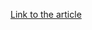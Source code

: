 [Link to the article](https://fireeye.com/blog/threat-research/2020/03/the-cycle-of-adversary-pursuit.html)
